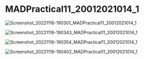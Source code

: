 # MADPractical11_20012021014_1

![Screenshot_20221116-190301_MADPractical11_20012021014_1](https://user-images.githubusercontent.com/110738846/202262655-4fe1e8bf-eb81-4827-8dc7-38bef7dd97e8.jpg)

![Screenshot_20221116-190343_MADPractical11_20012021014_1](https://user-images.githubusercontent.com/110738846/202262675-0360e8a2-ed31-4968-a285-357e8fed79c7.jpg)

![Screenshot_20221116-190354_MADPractical11_20012021014_1](https://user-images.githubusercontent.com/110738846/202262687-d571510d-6c19-46a5-b713-6955cb1551b6.jpg)

![Screenshot_20221116-190402_MADPractical11_20012021014_1](https://user-images.githubusercontent.com/110738846/202262702-d850d167-9400-4541-ad55-61ab58509a8d.jpg)
